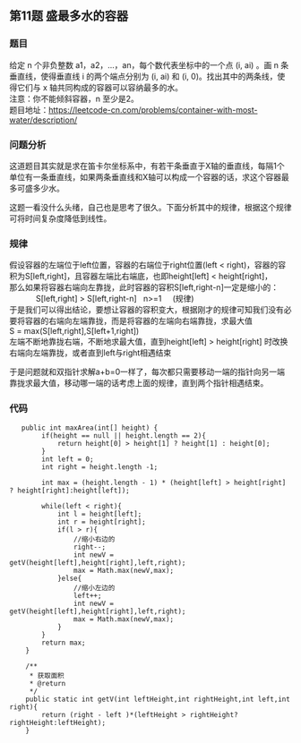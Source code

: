 ## 第11题 盛最多水的容器

### 题目
给定 n 个非负整数 a1，a2，...，an，每个数代表坐标中的一个点 (i, ai) 。画 n 条垂直线，使得垂直线 i 的两个端点分别为 (i, ai) 和 (i, 0)。找出其中的两条线，使得它们与 x 轴共同构成的容器可以容纳最多的水。   
注意：你不能倾斜容器，n 至少是2。    
题目地址：https://leetcode-cn.com/problems/container-with-most-water/description/

### 问题分析
这道题目其实就是求在笛卡尔坐标系中，有若干条垂直于X轴的垂直线，每隔1个单位有一条垂直线，如果两条垂直线和X轴可以构成一个容器的话，求这个容器最多可盛多少水。

这题一看没什么头绪，自己也是思考了很久。下面分析其中的规律，根据这个规律可将时间复杂度降低到线性。  

### 规律
假设容器的左端位于left位置，容器的右端位于right位置(left < right)，容器的容积为S[left,right]，且容器左端比右端底，也即height[left] < height[right]，     
那么如果将容器右端向左靠拢，此时容器的容积S[left,right-n]一定是缩小的：    
             S[left,right] > S[left,right-n]    n>=1      (规律)   
于是我们可以得出结论，要想让容器的容积变大，根据刚才的规律可知我们没有必要将容器的右端向左端靠拢，而是将容器的左端向右端靠拢，求最大值    
             S = max(S[left,right],S[left+1,right])    
左端不断地靠拢右端，不断地求最大值，直到height[left] > height[right] 时改换右端向左端靠拢，或者直到left与right相遇结束    

于是问题就和双指针求解a+b=0一样了，每次都只需要移动一端的指针向另一端靠拢求最大值，移动哪一端的话考虑上面的规律，直到两个指针相遇结束。    

### 代码
```
   public int maxArea(int[] height) {
        if(height == null || height.length == 2){
            return height[0] > height[1] ? height[1] : height[0];
        }
        int left = 0;
        int right = height.length -1;

        int max = (height.length - 1) * (height[left] > height[right] ? height[right]:height[left]);

        while(left < right){
            int l = height[left];
            int r = height[right];
            if(l > r){
                //缩小右边的
                right--;
                int newV = getV(height[left],height[right],left,right);
                max = Math.max(newV,max);
            }else{
                //缩小左边的
                left++;
                int newV = getV(height[left],height[right],left,right);
                max = Math.max(newV,max);
            }
        }
        return max;
    }

    /**
     * 获取面积
     * @return
     */
    public static int getV(int leftHeight,int rightHeight,int left,int right){
        return (right - left )*(leftHeight > rightHeight?rightHeight:leftHeight);
    }
```
